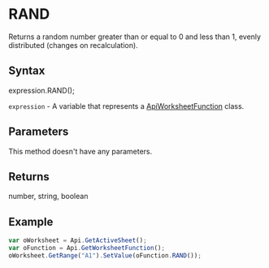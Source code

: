 # RAND

Returns a random number greater than or equal to 0 and less than 1, evenly distributed (changes on recalculation).

## Syntax

expression.RAND();

`expression` - A variable that represents a [ApiWorksheetFunction](../ApiWorksheetFunction.md) class.

## Parameters

This method doesn't have any parameters.

## Returns

number, string, boolean

## Example



```javascript
var oWorksheet = Api.GetActiveSheet();
var oFunction = Api.GetWorksheetFunction();
oWorksheet.GetRange("A1").SetValue(oFunction.RAND());
```

